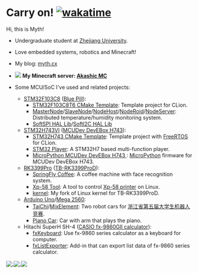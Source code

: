 # Carry on! [![wakatime](https://wakatime.com/badge/user/fbf439cc-9e02-45cc-bb7f-21ca6fd95e8d.svg)](https://wakatime.com/@fbf439cc-9e02-45cc-bb7f-21ca6fd95e8d)

Hi, this is Myth!

+ Undergraduate student at [Zhejiang University](https://www.zju.edu.cn/english/).

+ Love embedded systems, robotics and Minecraft!

+ My blog: [myth.cx](https://myth.cx)

+ ![](https://skin.akashic.cc/avatar/player/Myth?size=20) **My Minecraft server: [Akashic MC](https://mc.akashic.cc)**

+ Some MCU/SoC I've used and related projects:

  + [STM32F103C8](https://www.st.com/en/microcontrollers-microprocessors/stm32f103c8) ([Blue Pill](https://stm32-base.org/boards/STM32F103C8T6-Blue-Pill.html)): 
    + [STM32F103C8T6 CMake Template](https://github.com/Mythologyli/STM32F103C8T6-CMake-Template): Template project for CLion.
    + [MasterNode](https://github.com/Mythologyli/MasterNode)/[SlaveNode](https://github.com/Mythologyli/SlaveNode)/[NodeHost](https://github.com/Mythologyli/NodeHost)/[NodeRoid](https://github.com/Mythologyli/NodeRoid)/[NodeServer](https://github.com/Mythologyli/Node-Server): Distributed temperature/humidity monitoring system.
    + [SoftSPI HAL Lib](https://github.com/Mythologyli/SoftSPI_HAL_Lib)/[SoftI2C HAL Lib](https://github.com/Mythologyli/SoftI2C_HAL_Lib)
  + [STM32H743VI](https://www.st.com/en/microcontrollers-microprocessors/stm32h743vi.html) ([MCUDev DevEBox H743](https://stm32-base.org/boards/STM32H743VIT6-STM32H7XX-M)):
    + [STM32H743 CMake Template](https://github.com/Mythologyli/STM32H743-CMake-Template): Template project with [FreeRTOS](https://www.freertos.org/) for CLion.
    + [STM32 Player](https://github.com/StopPointTeam/STM32-Player): A STM32H7 based multi-function player.
    + [MicroPython MCUDev DevEBox H743
](https://github.com/Mythologyli/MicroPython-MCUDev-DevEBox-STM32H743): [MicroPython](https://micropython.org) firmware for MCUDev DevEBox H743.
  + [RK3399Pro](https://www.rock-chips.com/a/en/products/RK33_Series/2018/0130/874.html) ([TB-RK3399ProD](https://t.rock-chips.com/wiki.php?filename=%E6%9D%BF%E7%BA%A7%E6%8C%87%E5%8D%97/TB-RK3399ProD)):
    + [SpringFly Coffee](https://github.com/Mythologyli/SpringFlyCoffee): A coffee machine with face recognition system.
    + [Xp-58 Tool](https://github.com/Mythologyli/Xp-58-Tool): A tool to control [Xp-58 printer](https://www.xprinter.net/product/596.html) on Linux.
    + [kernel](https://github.com/Mythologyli/kernel): My fork of Linux kernel for TB-RK3399ProD.
  + [Arduino Uno](https://docs.arduino.cc/hardware/uno-rev3)/[Mega 2560](https://docs.arduino.cc/hardware/mega-2560):
    + [TaiChi](https://github.com/StopPointTeam/TaiChi)/[MixElement](https://github.com/StopPointTeam/MixElement): Two robot cars for [浙江省第五届大学生机器人竞赛](https://www.zjcontest.cn/newsdetail?id=1966).
    + [Piano Car](https://github.com/Mythologyli/PianoCar): Car with arm that plays the piano.
  + Hitachi SuperH SH-4 ([CASIO fx-9860GII calculator](https://www.casio.com/intl/scientific-calculators/product.FX-9860GII/)):
    + [fxKeyboard](https://github.com/Mythologyli/fxKeyboard): Use fx-9860 series calculator as a keyboard for computer.
    + [fxListExporter](https://github.com/Mythologyli/fxListExporter): Add-in that can export list data of fx-9860 series calculator.

<a href="https://github.com/anuraghazra/github-readme-stats">
  <img align="center" src="https://github-readme-stats.vercel.app/api?username=Mythologyli&show_icons=true&count_private=true" />
</a>
<a href="https://github.com/anuraghazra/github-readme-stats">
  <img align="center" src="https://github-readme-stats.vercel.app/api/top-langs/?username=Mythologyli&layout=compact" />
</a>
<a href="https://github.com/anuraghazra/github-readme-stats">
  <img align="center" src="https://github-readme-stats.vercel.app/api/wakatime?username=Mythologyli&custom_title=Coding%20Time%20Last%20Week&layout=compact" />
</a>
